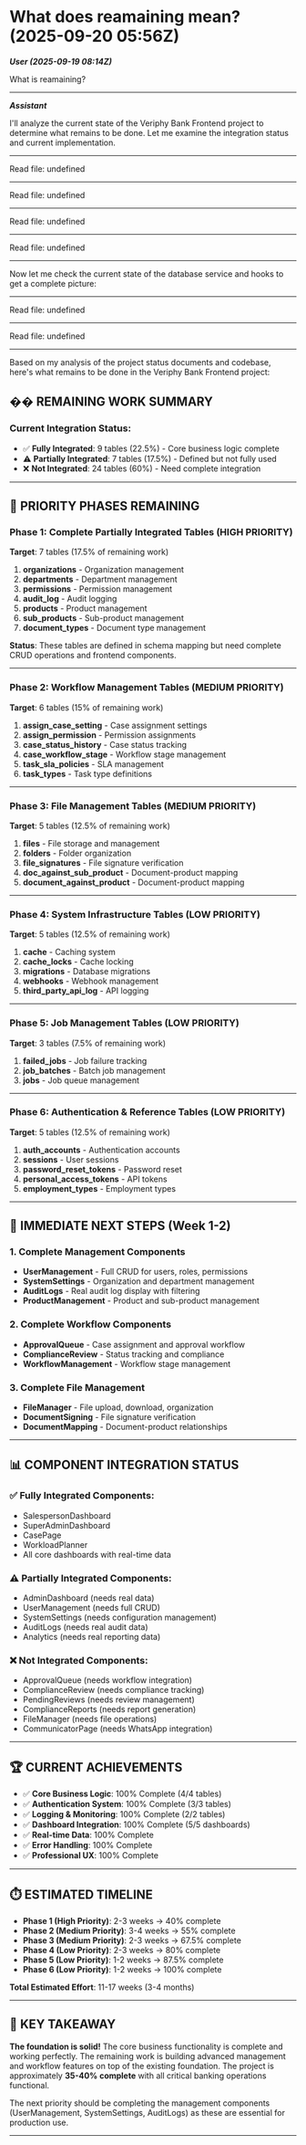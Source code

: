 <!-- Generated by SpecStory -->

# What does reamaining mean? (2025-09-20 05:56Z)

_**User (2025-09-19 08:14Z)**_

What is reamaining?

---

_**Assistant**_

I'll analyze the current state of the Veriphy Bank Frontend project to determine what remains to be done. Let me examine the integration status and current implementation.


---

Read file: undefined

---

Read file: undefined

---

Read file: undefined

---

Read file: undefined

---

Now let me check the current state of the database service and hooks to get a complete picture:


---

Read file: undefined

---

Read file: undefined

---

Based on my analysis of the project status documents and codebase, here's what remains to be done in the Veriphy Bank Frontend project:

## �� **REMAINING WORK SUMMARY**

### **Current Integration Status:**
- ✅ **Fully Integrated**: 9 tables (22.5%) - Core business logic complete
- ⚠️ **Partially Integrated**: 7 tables (17.5%) - Defined but not fully used
- ❌ **Not Integrated**: 24 tables (60%) - Need complete integration

---

## 🚀 **PRIORITY PHASES REMAINING**

### **Phase 1: Complete Partially Integrated Tables (HIGH PRIORITY)**
**Target**: 7 tables (17.5% of remaining work)

1. **organizations** - Organization management
2. **departments** - Department management  
3. **permissions** - Permission management
4. **audit_log** - Audit logging
5. **products** - Product management
6. **sub_products** - Sub-product management
7. **document_types** - Document type management

**Status**: These tables are defined in schema mapping but need complete CRUD operations and frontend components.

---

### **Phase 2: Workflow Management Tables (MEDIUM PRIORITY)**
**Target**: 6 tables (15% of remaining work)

1. **assign_case_setting** - Case assignment settings
2. **assign_permission** - Permission assignments
3. **case_status_history** - Case status tracking
4. **case_workflow_stage** - Workflow stage management
5. **task_sla_policies** - SLA management
6. **task_types** - Task type definitions

---

### **Phase 3: File Management Tables (MEDIUM PRIORITY)**
**Target**: 5 tables (12.5% of remaining work)

1. **files** - File storage and management
2. **folders** - Folder organization
3. **file_signatures** - File signature verification
4. **doc_against_sub_product** - Document-product mapping
5. **document_against_product** - Document-product mapping

---

### **Phase 4: System Infrastructure Tables (LOW PRIORITY)**
**Target**: 5 tables (12.5% of remaining work)

1. **cache** - Caching system
2. **cache_locks** - Cache locking
3. **migrations** - Database migrations
4. **webhooks** - Webhook management
5. **third_party_api_log** - API logging

---

### **Phase 5: Job Management Tables (LOW PRIORITY)**
**Target**: 3 tables (7.5% of remaining work)

1. **failed_jobs** - Job failure tracking
2. **job_batches** - Batch job management
3. **jobs** - Job queue management

---

### **Phase 6: Authentication & Reference Tables (LOW PRIORITY)**
**Target**: 5 tables (12.5% of remaining work)

1. **auth_accounts** - Authentication accounts
2. **sessions** - User sessions
3. **password_reset_tokens** - Password reset
4. **personal_access_tokens** - API tokens
5. **employment_types** - Employment types

---

## 🎯 **IMMEDIATE NEXT STEPS (Week 1-2)**

### **1. Complete Management Components**
- **UserManagement** - Full CRUD for users, roles, permissions
- **SystemSettings** - Organization and department management
- **AuditLogs** - Real audit log display with filtering
- **ProductManagement** - Product and sub-product management

### **2. Complete Workflow Components**
- **ApprovalQueue** - Case assignment and approval workflow
- **ComplianceReview** - Status tracking and compliance
- **WorkflowManagement** - Workflow stage management

### **3. Complete File Management**
- **FileManager** - File upload, download, organization
- **DocumentSigning** - File signature verification
- **DocumentMapping** - Document-product relationships

---

## 📊 **COMPONENT INTEGRATION STATUS**

### **✅ Fully Integrated Components:**
- SalespersonDashboard
- SuperAdminDashboard  
- CasePage
- WorkloadPlanner
- All core dashboards with real-time data

### **⚠️ Partially Integrated Components:**
- AdminDashboard (needs real data)
- UserManagement (needs full CRUD)
- SystemSettings (needs configuration management)
- AuditLogs (needs real audit data)
- Analytics (needs real reporting data)

### **❌ Not Integrated Components:**
- ApprovalQueue (needs workflow integration)
- ComplianceReview (needs compliance tracking)
- PendingReviews (needs review management)
- ComplianceReports (needs report generation)
- FileManager (needs file operations)
- CommunicatorPage (needs WhatsApp integration)

---

## 🏆 **CURRENT ACHIEVEMENTS**

- ✅ **Core Business Logic**: 100% Complete (4/4 tables)
- ✅ **Authentication System**: 100% Complete (3/3 tables)
- ✅ **Logging & Monitoring**: 100% Complete (2/2 tables)
- ✅ **Dashboard Integration**: 100% Complete (5/5 dashboards)
- ✅ **Real-time Data**: 100% Complete
- ✅ **Error Handling**: 100% Complete
- ✅ **Professional UX**: 100% Complete

---

## ⏱️ **ESTIMATED TIMELINE**

- **Phase 1 (High Priority)**: 2-3 weeks → 40% complete
- **Phase 2 (Medium Priority)**: 3-4 weeks → 55% complete  
- **Phase 3 (Medium Priority)**: 2-3 weeks → 67.5% complete
- **Phase 4 (Low Priority)**: 2-3 weeks → 80% complete
- **Phase 5 (Low Priority)**: 1-2 weeks → 87.5% complete
- **Phase 6 (Low Priority)**: 1-2 weeks → 100% complete

**Total Estimated Effort**: 11-17 weeks (3-4 months)

---

## 🎯 **KEY TAKEAWAY**

**The foundation is solid!** The core business functionality is complete and working perfectly. The remaining work is building advanced management and workflow features on top of the existing foundation. The project is approximately **35-40% complete** with all critical banking operations functional.

The next priority should be completing the management components (UserManagement, SystemSettings, AuditLogs) as these are essential for production use.

---

